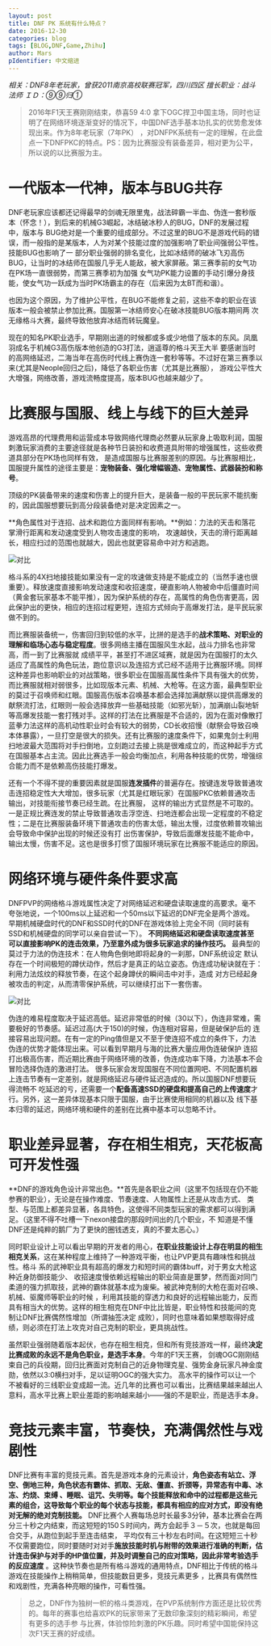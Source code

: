 ```yaml
---
layout: post
title: DNF PK 系统有什么特点？
date: 2016-12-30
categories: blog
tags: [BLOG,DNF,Game,Zhihu]
author: Mars
pIdentifier: 中文缩进
---
```


*相关：DNF8年老玩家，曾获2011南京高校联赛冠军，四川四区 擅长职业：战斗法师 ＩＤ：⑨⑨归①*

>2016年F1天王赛刚刚结束，恭喜59 4:0 拿下OGC捍卫中国主场，同时也证明了在网络环境逐渐变好的情况下，中国DNF选手基本功扎实的优势愈发体现出来。作为8年老玩家（7年PK）
，对DNFPK系统有一定的理解，在此盘点一下DNFPKC的特点。PS：因为比赛服没有装备差异，相对更为公平，所以说的以比赛服为主。

# 一代版本一代神，版本与BUG共存
DNF老玩家应该都还记得最早的剑魂无限里鬼，战法碎霸一半血、伪连一套秒版本（怀念！），到后来的机械G3崛起，冰结破冰秒人的BUG，DNF的发展过程中，版本与
BUG绝对是一个重要的组成部分。不过这里的BUG不是游戏代码的错误，而一般指的是某版本，人为对某个技能过度的加强影响了职业间强弱公平性。技能BUG也影响了一
部分职业强弱的排名变化，比如冰结师的破冰飞刃高伤BUG，让当时的冰结师在国服几乎无人能敌，被大家屏蔽。第三赛季前的女气功在PK场一直很弱势，而第三赛季初为加强
女气功PK能力设置的手动引爆分身技能，使女气功一跃成为当时PK场霸主的存在（后来因为太BT而和谐）。

也因为这个原因，为了维护公平性，在BUG不能修复之前，这些不幸的职业在该版本一般会被禁止参加比赛。国服第一冰结师安心在破冰技能BUG版本期间两
次无缘格斗大赛，最终导致他放弃冰结而转玩魔皇。

现在的知名PK职业选手，早期刚出道的时候都或多或少地借了版本的东风。凤凰羽成名于机械G3高伤版本他创造的G3打法，逍遥尊的格斗天王大半
要感谢当时的高网络延迟，二海当年在高伤时代线上赛伪连一套秒等等。不过好在第三赛季以来(尤其是Neople回归之后)，降低了各职业伤害（尤其是比赛服），
游戏公平性大大增强，网络改善，游戏流畅度提高，版本BUG也越来越少了。

# 比赛服与国服、线上与线下的巨大差异
游戏高昂的代理费用和运营成本导致网络代理商必然要从玩家身上吸取利润，国服刺激玩家消费的主要途径就是各种节日装扮和收费道具附带的增强属性，这些收费道具部分在PK场也同样有效，
是造成国服与比赛服差别的原因。与比赛服相比，国服提升属性的途径主要是：**宠物装备、强化增幅锻造、宠物属性、武器装扮和称号**。

顶级的PK装备带来的速度和伤害上的提升巨大，是装备一般的平民玩家不能抗衡的，因此国服想要玩到高分段装备绝对是决定因素之一。

**角色属性对于连招、战术和跑位方面同样有影响。**例如：力法的天击和落花掌滑行距离和发动速度受到人物攻击速度的影响，
攻速越快，天击的滑行距离越长，相应扫过的范围也就越大，因此也就更容易命中对方和逃跑。

![对比](/assets/pics/blogPics/20161230dnf/2.jpg '2.jpg')

格斗系的4X扫地接技能如果没有一定的攻速做支持是不能成立的（当然手速也很重要）。释放速度直接影响发动速度和收招速度，硬直影响人物被命中后僵直时间（黄金套玩家基本不能平推），因为保护系统的存在，高属性的角色伤害更高，因此保护出的更快，相应的连招过程更短，连招方式倾向于高爆发打法，是平民玩家做不到的。

而比赛服装备统一，伤害回归到较低的水平，比拼的是选手的**战术策略、对职业的理解和临场心态与稳定程度**。很多网络主播在国服风生水起，战斗力排名也非常高，而一到了比赛服就
成绩平平，甚至打不进区域赛，就是因为在国服打的太久适应了高属性的角色玩法，跑位意识以及连招方式已经不适用于比赛服环境。同样这种差异也影响职业的对战策略，很多职业在国服高属性条件下具有强大的优势，而比赛服就相对弱很多，比如现版本元素、机械、大枪等。在这方面，最典型职业的莫过于召唤师和红眼。国服高伤版本召唤基本都会选择加满献祭以提供高爆发的献祭流打法，红眼则一般会选择放弃一些基础技能（如邪光斩），加满崩山裂地斩等高爆发技能一套打残对手。这样的打法在比赛服是不合适的，因为在面对像散打蓝拳力法这样的高机动性职业时会有较大的弱势，CD长收招慢（献祭会导致召唤本体暴露），一旦打空是很大的损失。还有比赛服的速度条件下，如果鬼剑士利用扫地波最大范围将对手扫倒地，立刻跑过去接上挑是很难成立的，而这种起手方式在国服基本占主流。因此比赛选手一般会均衡加点，利用各种技能的优势，增强综合能力而不是依赖高伤技能打爆发。

还有一个不得不提的重要因素就是国服**连发插件**的普遍存在。按键连发导致普通攻击连招稳定性大大增加，很多玩家（尤其是红眼玩家）在国服PKC依赖普通攻击输出，对技能衔接节奏已经生疏。在比赛服，
这样的输出方式显然是不可取的。一是正规比赛连发的禁止导致普通攻击浮空连、扫地连都会出现一定程度的不稳定性；二是在比赛服装备环境下普通攻击的伤害太低，输出太慢，过度依赖普攻输出会导致命中保护出现的时候还没有打
出伤害保护，导致后面爆发技能不能命中，输出太慢，伤害不足。这也是很多打惯了国服环境玩家在比赛服不能适应的原因。

# 网络环境与硬件条件要求高
DNFPVP的网络格斗游戏属性决定了对网络延迟和硬盘读取速度的高要求。毫不夸张地说，一个100ms以上延迟和一个50ms以下延迟的DNF完全是两个游戏。
早期机械硬盘时代的DNF和SSD时代的DNF在游戏体验上完全不同（同时装有SSD和机械硬盘的同学可以亲自尝试一下）。
**不同网络延迟和硬盘读取速度甚至
可以直接影响PK的连击效果，乃至意外成为很多玩家追求的操作技巧。**
最典型的莫过于力法的伪连技术：在人物角色倒地即将起身的一刹那，DNF系统设定
默认存在一个时间极短的蹲伏动作，然后才是真正的站立姿态。伪连成功秘诀就在于：利用力法炫纹的释放节奏，在这个起身蹲伏的瞬间击中对手，造成
对方已经起身被攻击的判定，从而清零保护系统，可以继续打出下一套伤害。

![对比](/assets/pics/blogPics/20161230dnf/1.jpg '3.jpg')

伪连的难易程度取决于延迟高低。延迟非常低的时候（30以下），伪连非常难，需要极好的节奏感。延迟过高(大于150)的时候，伪连相对容易，但是破保护后的
连接容易出现问题。在有一定的Ping值但是又不至于使连招不成立的条件下，力法伪连的优势才能体现出来。可以看到早期月与海的比赛大量应用伪连破保护
连招打出极高伤害，而近期比赛由于网络环境的改善，伪连成功率下降，力法基本不会冒险选择伪连的激进打法。
很多玩家会发现国服在不同位置网吧、不同配置机器上连击节奏有一定差别，就是网络延迟与硬件延迟造成的。所以国服DNF想要玩得流畅不
吃延迟的亏，还需要一个**配备高速SSD的硬盘和提高自己的上传速度**才行。另外，这一差异体现基本只限于国服，由于比赛使用相同的机器以及
线下基本归零的延迟，网络环境和硬件的差别在比赛中基本可以忽略不计。

# 职业差异显著，存在相生相克，天花板高可开发性强
**DNF的游戏角色设计非常出色。**首先是各职业之间（这里不包括现在仍不能参赛的职业），无论是在操作难度、节奏速度、人物属性上还是从攻击方式、
类型、与范围上都差异显著，各具特色，这使得不同类型玩家的需求都可以得到满足。（这里不得不吐槽一下nexon接盘的那段时间出的几个职业，不
知道是不懂DNF还是纯粹的鹅厂为了更快的圈钱透支，真的不要太恶心。）

同时职业设计上可以看出早期的开发者的用心，**在职业技能设计上存在明显的相生相克关系**，这在某种程度上维持了一种游戏平衡，也让PVP更具有趣味性和挑战性。格斗
系的武神职业具有超高的爆发力和短时间的霸体buff，对于男女大枪这种近身防御技能少、
收招速度慢依赖远程输出的职业简直是噩梦，然而面对同门柔道的强力抓取技，武神的霸体就基本成为废柴。被武神克制的大枪在面对召唤、机械、驱魔师等职业的时候
，利用其技能的穿透力和良好的远程输出能力，反而具有相当大的优势。这样的相生相克在DNF中比比皆是，职业特性和技能间的克制让DNF比赛偶然性增加（所谓抽签决定
成败），同时也意味着如果想取得好成绩，则必须在打法上攻克对自己克制的职业，更具挑战性。

虽然职业强弱随着版本起伏，也存在相生相克，但和所有竞技游戏一样，最终**决定比赛成败的永远不是角色职业，是选手本身**。今年的F1天王赛，
剑魂OGC刚刚结束自己的兵役期，回归比赛面对克制自己的近身物理克星、强势金身玩家凡神金度勋，依然以3:0横扫对手，足以证明OGC的强大实力。
高水平的操作可以让一个不被看好的三线职业变成超一流。近几年的比赛也可以看出，比赛结果越来越出人意料，高水平比赛上职业差距的影响越来越小——强的不是职业，而是选手本身。

# 竞技元素丰富，节奏快，充满偶然性与戏剧性
DNF比赛有丰富的竞技元素。首先是游戏本身的元素设计，**角色姿态有站立、浮空、倒地三种，角色状态有霸体、抓取、无敌、僵直、折颈等，异常态有中毒、冰冻、灼烧、束缚
、睡眠、诅咒、失明等。每个技能释放和命中的过程都是这些元素的组合，这导致每个职业的每个状态与技能，都具有相应的应对方式，即没有绝对无解的绝对克制技能。**
DNF比赛个人赛每场总时长最多3分钟，基本比赛会在两分三十秒之内结束，而这短短的150Ｓ时间内，两方会起手３－５次，也就是每回合交手，从跑位到起手至连击结束，
平均仅有三十秒左右时间。在这短短三十秒不仅需要跑位，同时要随时对对手**施放技能时机与附带的效果进行准确的判断，估计连击保护与对手的HP值位置，并及时调整自己的应对策略，因此非常考验选手的反应速度**
。这种快节奏也是所有格斗游戏的通用特点，DNF相比于传统的格斗游戏在技能操作上稍稍简单，但技能数目更多，竞技元素更多
，比赛具有偶然性和戏剧性，充满各种亮眼的操作，可看性强。

> 总之，DNF作为独树一帜的格斗类游戏，在PVP系统制作方面还是比较优秀的。每年的赛事也给喜欢PK的玩家带来了无数印象深刻的精彩瞬间，希望有更多的选手参
与比赛，体验惊险刺激的PK乐趣。同时希望中国能保持这次F1天王赛的好成绩。